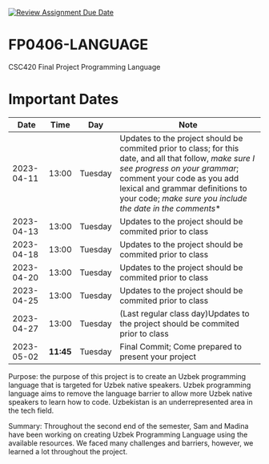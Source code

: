 [![Review Assignment Due Date](https://classroom.github.com/assets/deadline-readme-button-24ddc0f5d75046c5622901739e7c5dd533143b0c8e959d652212380cedb1ea36.svg)](https://classroom.github.com/a/T2ws-ROT)
# FP0406-LANGUAGE
CSC420 Final Project Programming Language

# Important Dates
Date|Time|Day|Note
----|----|----|----
2023-04-11|13:00|Tuesday|Updates to the project should be commited prior to class; for this date, and all that follow, *make sure I see progress on your grammar*; comment your code as you add lexical and grammar definitions to your code; *make sure you include the date in the comments**
2023-04-13|13:00|Tuesday|Updates to the project should be commited prior to class
2023-04-18|13:00|Tuesday|Updates to the project should be commited prior to class
2023-04-20|13:00|Tuesday|Updates to the project should be commited prior to class
2023-04-25|13:00|Tuesday|Updates to the project should be commited prior to class
2023-04-27|13:00|Tuesday|(Last regular class day)Updates to the project should be commited prior to class
2023-05-02|**11:45**|Tuesday|Final Commit; Come prepared to present your project


Purpose: the purpose of this project is to create an Uzbek programming language that is targeted for Uzbek native speakers. 
Uzbek programming language aims to remove the language barrier to allow more Uzbek native speakers to learn how to code. 
Uzbekistan is an underrepresented area in the tech field. 


Summary:
Throughout the second end of the semester, Sam and Madina have been working on creating Uzbek Programming Language using the available resources.
We faced many challenges and barriers, however, we learned a lot throughout the project. 

